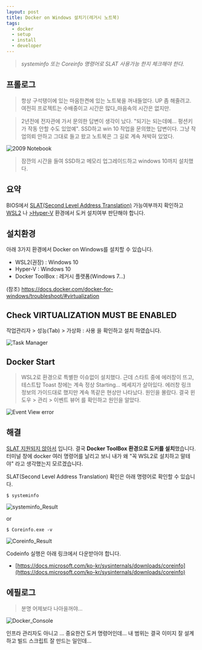 ```yaml
---
layout: post
title: Docker on Windows 설치기(레거시 노트북)
tags:
  - docker
  - setup
  - install
  - developer
---
```


> *systeminfo 또는 Coreinfo 명령어로 SLAT 사용가능 한지 체크해야 한다.*


## 프롤로그
> 항상 구석탱이에 있는 마음한켠에 있는 노트북을 꺼내들었다. UP 좀 해줄려고. 여전히 프로젝트는 수배중이고 시간은 많다_마음속의 시간은 없지만.

>2년전에 전자관에 가서 문의한 답변이 생각이 났다. "되기는 되는데예... 펑션키가 작동 안할 수도 있었예". SSD하고 win 10 작업을 문의했는 답변이다.
그냥 작업의뢰 안하고 그대로 들고 왔고 노트북은 그 길로 계속 쳐박혀 있었다.


![2009 Notebook](https://github.com/uphoon/uphoon.github.io/releases/download/20210314/img01_notebook.jpg "2009 Notebook")

>잠깐의 시간을 들여 SSD하고 메모리 업그레이드하고 windows 10까지 설치했다.


## 요약
BIOS에서 <u>SLAT(Second Level Address Translation)</u> 가능여부까지 확인하고 <u>WSL2</u> 나 <u>>Hyper-V</u> 환경에서 도커 설치여부 판단해야 합니다.

## 설치환경
아래 3가지 환경에서 Docker on Windows를 설치할 수 있습니다.

* WSL2(권장) : Windows 10
* Hyper-V : Windows 10
* Docker ToolBox : 레거시 플랫폼(Windows 7...)

(참조) https://docs.docker.com/docker-for-windows/troubleshoot/#virtualization

## Check VIRTUALIZATION MUST BE ENABLED

작업관리자 > 성능(Tab) > 가상화 : 사용 을 확인하고 설치 하였습니다.

![Task Manager](https://github.com/uphoon/uphoon.github.io/releases/download/20210314/img02_taskmanager.png "Task Manager")


## Docker Start
> WSL2로 환경으로 특별한 이슈없이 설치했다. 근데 스타트 중에 에러창이 뜨고, 테스트탑 Toast 창에는 계속 정상 Starting... 메세지가 살아있다.
  에러창 링크 정보의 가이드대로 했지만 계속 똑같은 현상만 나타났다. 원인을 몰랐다. 결국 윈도우 > 관리 > 이벤트 뷰어 를 확인하고 원인을 알았다.


![Event View error](https://github.com/uphoon/uphoon.github.io/releases/download/20210314/img03_eventerror.png "Event View error")

## 해결
<u>SLAT 지원되지 않아서</u> 입니다. 결국 **Docker ToolBox 환경으로 도커를 설치**했습니다. 
터미널 창에 docker 여러 명령어를 날리고 보니 내가 왜 "꼭 WSL2로 설치하고 말테야" 라고 생각했는지 모르겠습니다.

SLAT(Second Level Address Translation) 확인은 아래 명령어로 확인할 수 있습니다.

~~~ 
$ systeminfo
~~~
![systeminfo_Result](https://github.com/uphoon/uphoon.github.io/releases/download/20210314/img05_systeminfo.png "systeminfo Result")

or

~~~ 
$ Coreinfo.exe -v
~~~
![Coreinfo_Result](https://github.com/uphoon/uphoon.github.io/releases/download/20210314/img04_coreinfo.png "Coreinfo Result")


Codeinfo 실행은 아래 링크에서 다운받아야 합니다.

* [https://docs.microsoft.com/ko-kr/sysinternals/downloads/coreinfo](https://docs.microsoft.com/ko-kr/sysinternals/downloads/coreinfo)



## 에필로그
> 분명 어제보다 나아을꺼야...

![Docker_Console](https://github.com/uphoon/uphoon.github.io/releases/download/20210314/img06_dockerconsole.png "Docker Console")

인프라 관리자도 아니고 ... 중요한건 도커 명령어인데... 내 범위는 결국 이미지 잘 설계하고 빌드 스크립트 잘 만드는 일인데...


